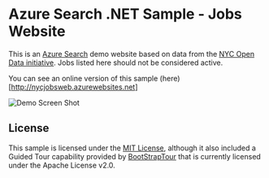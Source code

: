 # Azure Search .NET Sample - Jobs Website
This is an <a href="http://azure.microsoft.com/en-us/services/search/">Azure Search</a> demo website based on data from the <a href="https://nycopendata.socrata.com/">NYC Open Data initiative</a>.  Jobs listed here should not be considered active.

You can see an online version of this sample (here)[http://nycjobsweb.azurewebsites.net]

![Demo Screen Shot](https://raw.githubusercontent.com/liamca/AzureSearchDemos/master/NYCJobs.NET/azure_search_jobs_demo.png)

## License
This sample is licensed under the [MIT License](http://opensource.org/licenses/MIT), although it also included a Guided Tour capability provided by [BootStrapTour](http://bootstraptour.com) that is currently  licensed under the Apache License v2.0.
